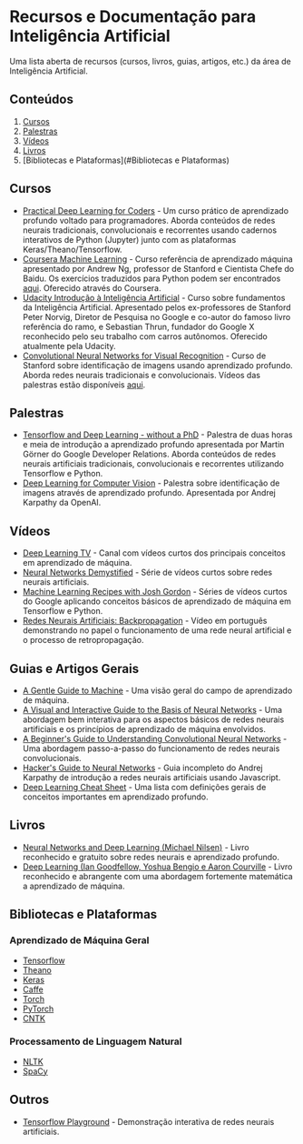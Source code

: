 # Recursos e Documentação para Inteligência Artificial

Uma lista aberta de recursos (cursos, livros, guias, artigos, etc.) da área de Inteligência Artificial.

## Conteúdos

1. [Cursos](#Cursos)
2. [Palestras](#Palestras)
3. [Vídeos](#Vídeos)
4. [Livros](#Livros)
5. [Bibliotecas e Plataformas](#Bibliotecas e Plataformas)


## Cursos

* [Practical Deep Learning for Coders](http://course.fast.ai/index.html) - Um curso prático de aprendizado profundo voltado para programadores. Aborda conteúdos de redes neurais tradicionais, convolucionais e recorrentes usando cadernos interativos de Python (Jupyter) junto com as plataformas Keras/Theano/Tensorflow.
* [Coursera Machine Learning](https://www.coursera.org/learn/machine-learning) - Curso referência de aprendizado máquina apresentado por Andrew Ng, professor de Stanford e Cientista Chefe do Baidu.  Os exercícios traduzidos para Python podem ser encontrados [aqui](http://www.johnwittenauer.net/machine-learning-exercises-in-python-part-1/). Oferecido através do Coursera.
* [Udacity Introdução à Inteligência Artificial](https://br.udacity.com/course/intro-to-artificial-intelligence--cs271/) - Curso sobre fundamentos da Inteligência Artificial. Apresentado pelos ex-professores de Stanford Peter Norvig, Diretor de Pesquisa no Google e co-autor do famoso livro referência do ramo, e Sebastian Thrun, fundador do Google X reconhecido pelo seu trabalho com carros autônomos. Oferecido atualmente pela Udacity.
* [Convolutional Neural Networks for Visual Recognition](https://cs231n.github.io/) - Curso de Stanford sobre identificação de imagens usando aprendizado profundo. Aborda redes neurais tradicionais e convolucionais. Vídeos das palestras estão disponíveis [aqui](https://www.youtube.com/playlist?list=PLLvH2FwAQhnpj1WEB-jHmPuUeQ8mX-XXG).

## Palestras

* [Tensorflow and Deep Learning - without a PhD](https://www.youtube.com/watch?v=vq2nnJ4g6N0) - Palestra de duas horas e meia de introdução a aprendizado profundo apresentada por Martin Görner do Google Developer Relations. Aborda conteúdos de redes neurais artificiais tradicionais, convolucionais e recorrentes utilizando Tensorflow e Python.
* [Deep Learning for Computer Vision](https://www.youtube.com/watch?v=u6aEYuemt0M) - Palestra sobre identificação de imagens através de aprendizado profundo. Apresentada por Andrej Karpathy da OpenAI.

## Vídeos

* [Deep Learning TV](https://www.youtube.com/channel/UC9OeZkIwhzfv-_Cb7fCikLQ/videos) - Canal com vídeos curtos dos principais conceitos em aprendizado de máquina.
* [Neural Networks Demystified](https://www.youtube.com/playlist?list=PLiaHhY2iBX9hdHaRr6b7XevZtgZRa1PoU) - Série de vídeos curtos sobre redes neurais artificiais.
* [Machine Learning Recipes with Josh Gordon](https://www.youtube.com/playlist?list=PLOU2XLYxmsIIuiBfYad6rFYQU_jL2ryal) - Séries de vídeos curtos do Google aplicando conceitos básicos de aprendizado de máquina em Tensorflow e Python.
* [Redes Neurais Artificiais: Backpropagation](https://www.youtube.com/watch?v=rVeGXVnUtKQ&feature=youtu.be) - Vídeo em português demonstrando no papel o funcionamento de uma rede neural artificial e o processo de retropropagação.

## Guias e Artigos Gerais

* [A Gentle Guide to Machine](https://blog.monkeylearn.com/a-gentle-guide-to-machine-learning/) - Uma visão geral do campo de aprendizado de máquina.
* [A Visual and Interactive Guide to the Basis of Neural Networks](https://jalammar.github.io/visual-interactive-guide-basics-neural-networks/) - Uma abordagem bem interativa para os aspectos básicos de redes neurais artificiais e os princípios de aprendizado de máquina envolvidos.
* [A Beginner's Guide to Understanding Convolutional Neural Networks](https://adeshpande3.github.io/adeshpande3.github.io/A-Beginner's-Guide-To-Understanding-Convolutional-Neural-Networks/) - Uma abordagem passo-a-passo do funcionamento de redes neurais convolucionais.
* [Hacker's Guide to Neural Networks](https://karpathy.github.io/neuralnets/) - Guia incompleto do Andrej Karpathy de introdução a redes neurais artificiais usando Javascript.
* [Deep Learning Cheat Sheet](https://hackernoon.com/deep-learning-cheat-sheet-25421411e460#.pgemojnjn) - Uma lista com definições gerais de conceitos importantes em aprendizado profundo.

## Livros

* [Neural Networks and Deep Learning (Michael Nilsen)](http://neuralnetworksanddeeplearning.com/index.html) - Livro reconhecido e gratuito sobre redes neurais e aprendizado profundo. 
* [Deep Learning (Ian Goodfellow, Yoshua Bengio e Aaron Courville](http://www.deeplearningbook.org/) - Livro reconhecido e abrangente com uma abordagem fortemente matemática a aprendizado de máquina.

## Bibliotecas e Plataformas

### Aprendizado de Máquina Geral

* [Tensorflow](https://www.tensorflow.org/)
* [Theano](http://www.deeplearning.net/software/theano/)
* [Keras](https://keras.io/)
* [Caffe](http://caffe.berkeleyvision.org/)
* [Torch](http://torch.ch/)
* [PyTorch](http://pytorch.org/)
* [CNTK](https://www.microsoft.com/en-us/research/product/cognitive-toolkit/)

### Processamento de Linguagem Natural

* [NLTK](http://www.nltk.org/)
* [SpaCy](https://spacy.io/)

## Outros

* [Tensorflow Playground](http://playground.tensorflow.org) - Demonstração interativa de redes neurais artificiais.